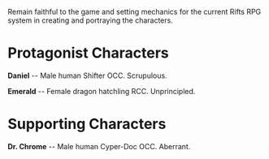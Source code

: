 Remain faithful to the game and setting mechanics for the current Rifts RPG system in creating and portraying the characters.   

# Protagonist Characters

**Daniel** -- Male human Shifter OCC.  Scrupulous.  

**Emerald** -- Female dragon hatchling RCC.  Unprincipled.  

# Supporting Characters

**Dr. Chrome** -- Male human Cyper-Doc OCC.  Aberrant.